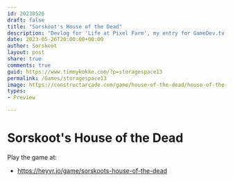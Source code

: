 ```yaml
---
id: 20230526
draft: false
title: "Sorskoot's House of the Dead"
description: "Devlog for 'Life at Pixel Farm', my entry for GameDev.tv Game Jam"
date: 2023-05-26T20:00:00+00:00
author: Sorskoot
layout: post
share: true
comments: true
guid: https://www.timmykokke.com/?p=storagespace13
permalink: /Games/storagespace13
image: https://constructarcade.com/game/house-of-the-dead/house-of-the-dead.webp
types: 
- Preview

---
```


# Sorskoot's House of the Dead

Play the game at: 
- https://heyvr.io/game/sorskoots-house-of-the-dead
